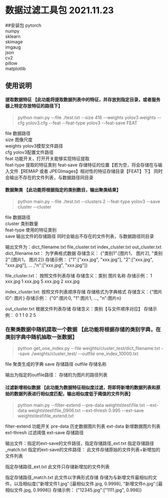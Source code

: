 # 数据过滤工具包 2021.11.23
##安装包
pytorch     
numpy   
sklearn     
skimage  
imgaug  
json    
cv2     
pillow  
matplotlib

## 使用说明
#### 提取数据特征  【此功能将提取数据列表中的特征，并存放到指定目录，或者服务器上特定存放特征的路径下】
> python main.py --file ./test.txt --size 416 --weights yolov3.weights --cfg yolov3.cfg --feat --feat-type yolov3 --feat-save FEAT

file 数据路径      
size 图像尺度   
weights yolov3模型文件路径    
cfg yolov3配置文件路径    
feat 功能开关，打开开关能够实现特征提取  
feat-type 提取的特征类别
feat-save 存储特征的位置【若为空，将会存储在与输入文件【REMAP 或者 JPEGImages】相对性的特征存储目录【FEAT】下】
同时会输出不存在的文件列表，与数据路径同目录

#### 数据聚类   【此功能将根据指定的类别数目，输出聚类结果】
> python main.py --file ./test.txt --clusters 2 --feat-type yolov3 --save cluster --cluster

file 数据路径   
cluster 类别数量    
feat-type 使用的特征类别   
save 输出文件的存储路径 
同时会输出不存在的文件列表，与数据路径同目录

输出文件为：dict_filename.txt file_cluster.txt index_cluster.txt out_cluster.txt
dict_filename.txt：
为字典格式数据
存储含义： {"类别1":[图片1， 图片2], "类别2":[图片1， 图片2]} 
存储示例：
{"1":["xxx.jpg", "xxx.jpg"], "2":["xxx.jpg", "xxx.jpg"], ... ,"n":["xxx.jpg", "xxx.jpg"]}

file_cluster.txt：
按照文件列表存储
存储含义：类别 图片名称
存储示例：
1 xxx.jpg
1 xxx.jpg
5 xxx.jpg
2 xxx.jpg

index_cluster.txt:
按照文件列表顺序存储
存储格式为字典格式
存储含义：{"图片ID": 图片}
存储示例：
{"0":图片0, "1":图片1, ..., "n":图片n}

out_cluster.txt
根据文件列表存储
存储含义：类别【与文件顺序对应】
存储示例：
0
1
1
0
2
5


### 在聚类数据中随机提取一个数据  【此功能将根据存储的类别字典，在类别字典中随机抽取一张数据】
> python get_one_index.py --file weights/cluster_test/dict_filename.txt --save ./weights/cluster_test/ --outfile one_index_10000.txt

file 聚类生成的字典
save 存储路径
outfile 存储名称

输出为指定的outfile路径：
存储的为图片的路径列表

#### 过滤新增相似数据   【此功能为数据特征相似度过滤，将即将新增的数据列表和原始的数据列表进行相似度匹配，输出相似度低于阈值的文件列表】

> python main.py --filter-extend --pre-data weights\test\file.txt --ext-data weights\test\file_0906.txt --ext-thresh 0.995 --ext-save weights\test\file_extend.txt

filter-extend 功能开关
pre-data 历史数据图片列表
ext-data 新增数据图片列表
ext-thresh 过滤阈值
ext-save 存储路径

输出文件：指定的ext-save的文件路径，指定存储路径_ext.txt 指定存储路径_match.txt
指定的ext-save的文件路径：
此文件存储原始的文件列表+新增加的文件列表

指定存储路径_ext.txt
此文件只存储新增加的文件列表

指定存储路径_match.txt
此文件以字典形式存储
存储为与新增文件最相似的文件，以及相似度{"新增文件1.jpg":[最相似文件.jpg, 0.9998], "新增文件n.jpg":[最相似文件.jpg, 0.9998]}
存储示例：
{"12345.jpg":["1111.jpg", 0.998]}